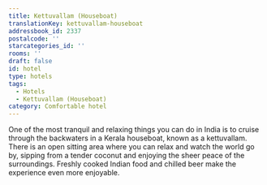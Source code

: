 ```yaml
---
title: Kettuvallam (Houseboat)
translationKey: kettuvallam-houseboat
addressbook_id: 2337
postalcode: ''
starcategories_id: ''
rooms: ''
draft: false
id: hotel
type: hotels
tags:
  - Hotels
  - Kettuvallam (Houseboat)
category: Comfortable hotel
---
```

One of the most tranquil and relaxing things you can do in India is to cruise through the backwaters in a Kerala houseboat, known as a kettuvallam. There is an open sitting area where you can relax and watch the world go by, sipping from a tender coconut and enjoying the sheer peace of the surroundings. Freshly cooked Indian food and chilled beer make the experience even more enjoyable.
